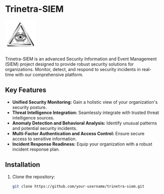 # Trinetra-SIEM

<img src="8466621.jpg" alt="Trinetra-SIEM Logo" width="100">

Trinetra-SIEM is an advanced Security Information and Event Management (SIEM) project designed to provide robust security solutions for organizations. Monitor, detect, and respond to security incidents in real-time with our comprehensive platform.

## Key Features

- **Unified Security Monitoring:** Gain a holistic view of your organization's security posture.
- **Threat Intelligence Integration:** Seamlessly integrate with trusted threat intelligence sources.
- **Anomaly Detection and Behavioral Analysis:** Identify unusual patterns and potential security incidents.
- **Multi-Factor Authentication and Access Control:** Ensure secure access to sensitive information.
- **Incident Response Readiness:** Equip your organization with a robust incident response plan.

## Installation

1. Clone the repository:

   ```bash
   git clone https://github.com/your-username/trinetra-siem.git
